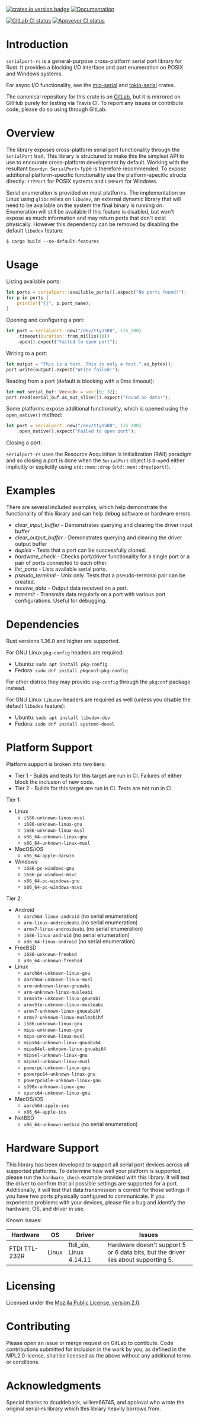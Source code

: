 [![crates.io version badge](https://img.shields.io/crates/v/serialport.svg)](https://crates.io/crates/serialport)
[![Documentation](https://docs.rs/serialport/badge.svg)](https://docs.rs/crate/serialport)


[![GitLab CI status](https://gitlab.com/susurrus/serialport-rs/badges/master/build.svg)](https://gitlab.com/susurrus/serialport-rs/pipelines)
[![Appveyor CI status](https://ci.appveyor.com/api/projects/status/gitlab/Susurrus/serialport-rs?svg=true&branch=master)](https://ci.appveyor.com/project/Susurrus/serialport-rs)

Introduction
============

`serialport-rs` is a general-purpose cross-platform serial port library for Rust. It provides a
blocking I/O interface and port enumeration on POSIX and Windows systems.

For async I/O functionality, see the [mio-serial](https://github.com/berkowski/mio-serial) and
[tokio-serial](https://github.com/berkowski/tokio-serial) crates.

The canonical repository for this crate is on [GitLab](https://gitlab.com/susurrus/serialport-rs),
but it is mirrored on GitHub purely for testing via Travis CI. To report any issues or contribute
code, please do so using through GitLab.

Overview
========

The library exposes cross-platform serial port functionality through the `SerialPort` trait. This
library is structured to make this the simplest API to use to encourate cross-platform development
by default. Working with the resultant `Box<dyn SerialPort>` type is therefore recommended. To
expose additional platform-specific functionality use the platform-specific structs directly:
`TTYPort` for POSIX systems and `COMPort` for Windows.

Serial enumeration is provided on most platforms. The implementation on Linux using `glibc` relies
on `libudev`, an external dynamic library that will need to be available on the system the final
binary is running on. Enumeration will still be available if this feature is disabled, but won't
expose as much information and may return ports that don't exist physically. However this dependency
can be removed by disabling the default `libudev` feature:

```shell
$ cargo build --no-default-features
```

Usage
=====

Listing available ports:

```rust
let ports = serialport::available_ports().expect("No ports found!");
for p in ports {
    println!("{}", p.port_name);
}

```

Opening and configuring a port:

```rust
let port = serialport::new("/dev/ttyUSB0", 115_200)
    .timeout(Duration::from_millis(10))
    .open().expect("Failed to open port");
```

Writing to a port:

```rust
let output = "This is a test. This is only a test.".as_bytes();
port.write(output).expect("Write failed!");
```

Reading from a port (default is blocking with a 0ms timeout):

```rust
let mut serial_buf: Vec<u8> = vec![0; 32];
port.read(serial_buf.as_mut_slice()).expect("Found no data!");
```

Some platforms expose additional functionality, which is opened using the `open_native()` method:

```rust
let port = serialport::new("/dev/ttyUSB0", 115_200)
    .open_native().expect("Failed to open port");
```

Closing a port:

`serialport-rs` uses the Resource Acquisition Is Initialization (RAII) paradigm and so closing a
port is done when the `SerialPort` object is `Drop`ed either implicitly or explicitly using
`std::mem::drop` (`std::mem::drop(port)`).


Examples
========

There are several included examples, which help demonstrate the functionality of this library and
can help debug software or hardware errors.

 * *clear_input_buffer* - Demonstrates querying and clearing the driver input buffer
 * *clear_output_buffer* - Demonstrates querying and clearing the driver output buffer
 * *duplex* - Tests that a port can be successfully cloned.
 * *hardware\_check* - Checks port/driver functionality for a single port or a pair of ports connected
   to each other.
 * *list_ports* - Lists available serial ports.
 * *pseudo_terminal* - Unix only. Tests that a pseudo-terminal pair can be created.
 * *receive_data* - Output data received on a port.
 * *transmit* - Transmits data regularly on a port with various port configurations. Useful for debugging.

Dependencies
============

Rust versions 1.36.0 and higher are supported.

For GNU Linux `pkg-config` headers are required:

* Ubuntu: `sudo apt install pkg-config`
* Fedora: `sudo dnf install pkgconf-pkg-config`

For other distros they may provide `pkg-config` through the `pkgconf` package instead.

For GNU Linux `libudev` headers are required as well (unless you disable the default `libudev` feature):

* Ubuntu: `sudo apt install libudev-dev`
* Fedora: `sudo dnf install systemd-devel`

Platform Support
================

Platform support is broken into two tiers:

 * Tier 1 - Builds and tests for this target are run in CI. Failures of either block the inclusion of new code.
 * Tier 2 - Builds for this target are run in CI. Tests are not run in CI.


Tier 1:

 * Linux
   * `i586-unknown-linux-musl`
   * `i686-unknown-linux-gnu`
   * `i686-unknown-linux-musl`
   * `x86_64-unknown-linux-gnu`
   * `x86_64-unknown-linux-musl`
 * MacOS/iOS
   * `x86_64-apple-darwin`
 * Windows
   * `i686-pc-windows-gnu`
   * `i686-pc-windows-msvc`
   * `x86_64-pc-windows-gnu`
   * `x86_64-pc-windows-msvc`

Tier 2:

 * Android
   * `aarch64-linux-android` (no serial enumeration)
   * `arm-linux-androideabi` (no serial enumeration)
   * `armv7-linux-androideabi` (no serial enumeration)
   * `i686-linux-android` (no serial enumeration)
   * `x86_64-linux-android` (no serial enumeration)
 * FreeBSD
   * `i686-unknown-freebsd`
   * `x86_64-unknown-freebsd`
 * Linux
   * `aarch64-unknown-linux-gnu`
   * `aarch64-unknown-linux-musl`
   * `arm-unknown-linux-gnueabi`
   * `arm-unknown-linux-musleabi`
   * `armv5te-unknown-linux-gnueabi`
   * `armv5te-unknown-linux-musleabi`
   * `armv7-unknown-linux-gnueabihf`
   * `armv7-unknown-linux-musleabihf`
   * `i586-unknown-linux-gnu`
   * `mips-unknown-linux-gnu`
   * `mips-unknown-linux-musl`
   * `mips64-unknown-linux-gnuabi64`
   * `mips64el-unknown-linux-gnuabi64`
   * `mipsel-unknown-linux-gnu`
   * `mipsel-unknown-linux-musl`
   * `powerpc-unknown-linux-gnu`
   * `powerpc64-unknown-linux-gnu`
   * `powerpc64le-unknown-linux-gnu`
   * `s390x-unknown-linux-gnu`
   * `sparc64-unknown-linux-gnu`
 * MacOS/iOS
   * `aarch64-apple-ios`
   * `x86_64-apple-ios`
 * NetBSD
   * `x86_64-unknown-netbsd` (no serial enumeration)

Hardware Support
================

This library has been developed to support all serial port devices across all
supported platforms. To determine how well your platform is supported, please
run the `hardware_check` example provided with this library. It will test the
driver to confirm that all possible settings are supported for a port.
Additionally, it will test that data transmission is correct for those settings
if you have two ports physically configured to communicate. If you experience
problems with your devices, please file a bug and identify the hardware, OS,
and driver in use.

Known issues:

|    Hardware   |   OS  |        Driver           |                                      Issues                                        |
| ------------- | ----- | ----------------------- | ---------------------------------------------------------------------------------- |
| FTDI TTL-232R | Linux | ftdi_sio, Linux 4.14.11 | Hardware doesn't support 5 or 6 data bits, but the driver lies about supporting 5. |

Licensing
=========

Licensed under the [Mozilla Public License, version 2.0](https://www.mozilla.org/en-US/MPL/2.0/).


Contributing
============

Please open an issue or merge request on GitLab to contibute. Code contributions submitted for
inclusion in the work by you, as defined in the MPL2.0 license, shall be licensed as the above
without any additional terms or conditions.

Acknowledgments
===============

Special thanks to dcuddeback, willem66745, and apoloval who wrote the original serial-rs library
which this library heavily borrows from.
